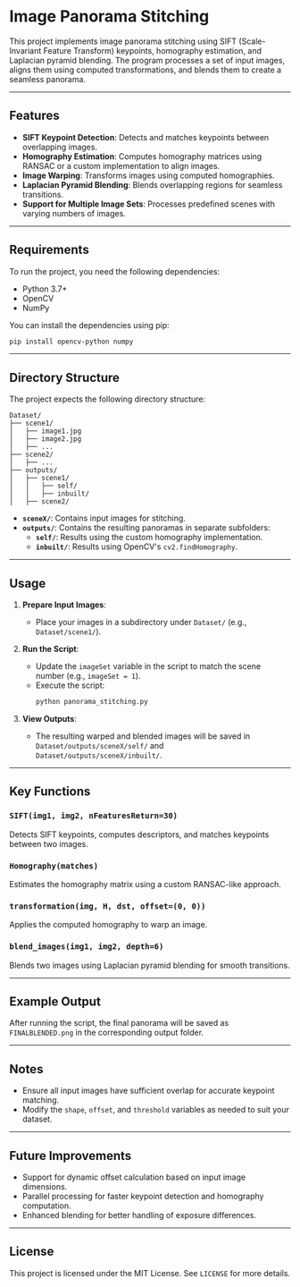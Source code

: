 # Image Panorama Stitching

This project implements image panorama stitching using SIFT (Scale-Invariant Feature Transform) keypoints, homography estimation, and Laplacian pyramid blending. The program processes a set of input images, aligns them using computed transformations, and blends them to create a seamless panorama.

---

## Features

- **SIFT Keypoint Detection**: Detects and matches keypoints between overlapping images.
- **Homography Estimation**: Computes homography matrices using RANSAC or a custom implementation to align images.
- **Image Warping**: Transforms images using computed homographies.
- **Laplacian Pyramid Blending**: Blends overlapping regions for seamless transitions.
- **Support for Multiple Image Sets**: Processes predefined scenes with varying numbers of images.

---

## Requirements

To run the project, you need the following dependencies:

- Python 3.7+
- OpenCV
- NumPy

You can install the dependencies using pip:

```bash
pip install opencv-python numpy
```

---

## Directory Structure

The project expects the following directory structure:

```
Dataset/
├── scene1/
│   ├── image1.jpg
│   ├── image2.jpg
│   ├── ...
├── scene2/
│   ├── ...
├── outputs/
│   ├── scene1/
│   │   ├── self/
│   │   ├── inbuilt/
│   ├── scene2/
```

- **`sceneX/`**: Contains input images for stitching.
- **`outputs/`**: Contains the resulting panoramas in separate subfolders:
  - **`self/`**: Results using the custom homography implementation.
  - **`inbuilt/`**: Results using OpenCV's `cv2.findHomography`.

---

## Usage

1. **Prepare Input Images**:
   - Place your images in a subdirectory under `Dataset/` (e.g., `Dataset/scene1/`).

2. **Run the Script**:
   - Update the `imageSet` variable in the script to match the scene number (e.g., `imageSet = 1`).
   - Execute the script:
     ```bash
     python panorama_stitching.py
     ```

3. **View Outputs**:
   - The resulting warped and blended images will be saved in `Dataset/outputs/sceneX/self/` and `Dataset/outputs/sceneX/inbuilt/`.

---

## Key Functions

### `SIFT(img1, img2, nFeaturesReturn=30)`
Detects SIFT keypoints, computes descriptors, and matches keypoints between two images.

### `Homography(matches)`
Estimates the homography matrix using a custom RANSAC-like approach.

### `transformation(img, H, dst, offset=(0, 0))`
Applies the computed homography to warp an image.

### `blend_images(img1, img2, depth=6)`
Blends two images using Laplacian pyramid blending for smooth transitions.

---

## Example Output

After running the script, the final panorama will be saved as `FINALBLENDED.png` in the corresponding output folder.

---

## Notes

- Ensure all input images have sufficient overlap for accurate keypoint matching.
- Modify the `shape`, `offset`, and `threshold` variables as needed to suit your dataset.

---

## Future Improvements

- Support for dynamic offset calculation based on input image dimensions.
- Parallel processing for faster keypoint detection and homography computation.
- Enhanced blending for better handling of exposure differences.

---

## License

This project is licensed under the MIT License. See `LICENSE` for more details.
